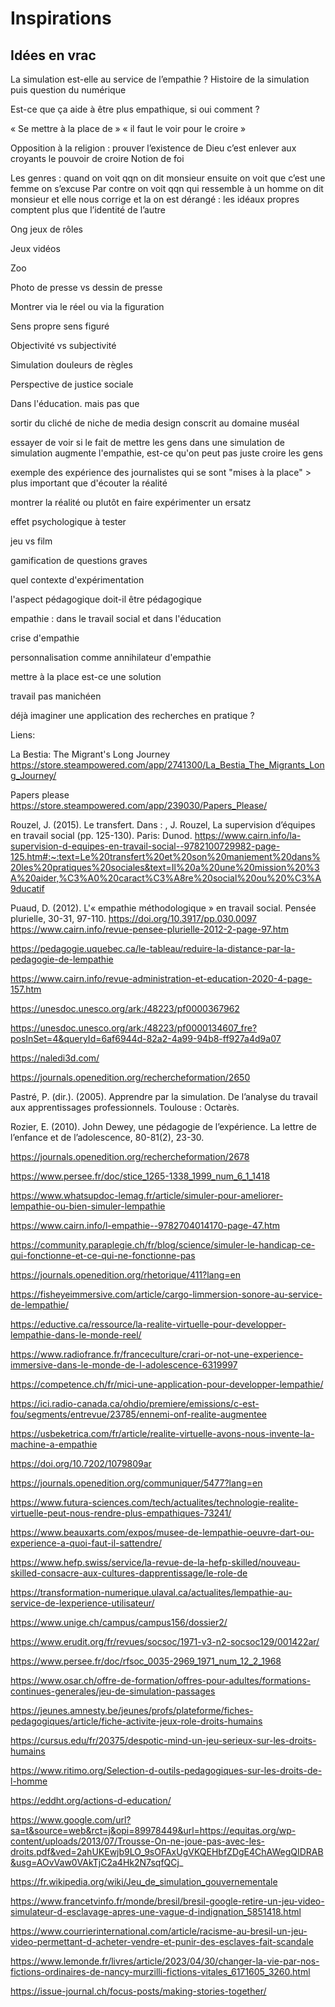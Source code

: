 # Inspirations 

## Idées en vrac

La simulation est-elle au service de l’empathie ?
Histoire de la simulation puis question du numérique 

Est-ce que ça aide à être plus empathique, si oui comment ? 

« Se mettre à la place de »
« il faut le voir pour le croire »

Opposition à la religion : prouver l’existence de Dieu c’est enlever aux croyants le pouvoir de croire
Notion de foi

Les genres : quand on voit qqn on dit monsieur ensuite on voit que c’est une femme on s’excuse 
Par contre on voit qqn qui ressemble à un homme on dit monsieur et elle nous corrige et la on est dérangé : les idéaux propres comptent plus que l’identité de l’autre 

Ong jeux de rôles 

Jeux vidéos

Zoo

Photo de presse vs dessin de presse

Montrer via le réel ou via la figuration

Sens propre sens figuré 

Objectivité vs subjectivité 

Simulation douleurs de règles

Perspective de justice sociale

Dans l'éducation. mais pas que

sortir du cliché de niche de media design conscrit au domaine muséal

essayer de voir si le fait de mettre les gens dans une simulation de simulation augmente l'empathie, est-ce qu'on peut pas juste croire les gens

exemple des expérience des journalistes qui se sont "mises à la place" > plus important que d'écouter la réalité

montrer la réalité ou plutôt en faire expérimenter un ersatz

 effet psychologique à tester

 jeu vs film

 gamification de questions graves

 quel contexte d'expérimentation

 l'aspect pédagogique doit-il être pédagogique

 empathie : dans le travail social et dans l'éducation

 crise d'empathie

 personnalisation comme annihilateur d'empathie 

 mettre à la place est-ce une solution

 travail pas manichéen

 déjà imaginer une application des recherches en pratique ? 

 Liens: 

La Bestia: The Migrant's Long Journey
 https://store.steampowered.com/app/2741300/La_Bestia_The_Migrants_Long_Journey/

 Papers please 
 https://store.steampowered.com/app/239030/Papers_Please/

 Rouzel, J. (2015). Le transfert. Dans : , J. Rouzel, La supervision d’équipes en travail social (pp. 125-130). Paris: Dunod. 
 https://www.cairn.info/la-supervision-d-equipes-en-travail-social--9782100729982-page-125.htm#:~:text=Le%20transfert%20et%20son%20maniement%20dans%20les%20pratiques%20sociales&text=Il%20a%20une%20mission%20%3A%20aider,%C3%A0%20caract%C3%A8re%20social%20ou%20%C3%A9ducatif

 Puaud, D. (2012). L'« empathie méthodologique » en travail social. Pensée plurielle, 30-31, 97-110. https://doi.org/10.3917/pp.030.0097 
 https://www.cairn.info/revue-pensee-plurielle-2012-2-page-97.htm

 https://pedagogie.uquebec.ca/le-tableau/reduire-la-distance-par-la-pedagogie-de-lempathie

 https://www.cairn.info/revue-administration-et-education-2020-4-page-157.htm

 https://unesdoc.unesco.org/ark:/48223/pf0000367962

 https://unesdoc.unesco.org/ark:/48223/pf0000134607_fre?posInSet=4&queryId=6af6944d-82a2-4a99-94b8-ff927a4d9a07

 https://naledi3d.com/

 https://journals.openedition.org/rechercheformation/2650

 Pastré, P. (dir.). (2005). Apprendre par la simulation. De l’analyse du travail aux apprentissages professionnels. Toulouse : Octarès.

 Rozier, E. (2010). John Dewey, une pédagogie de l’expérience. La lettre de l’enfance et de l’adolescence, 80-81(2), 23-30.

 https://journals.openedition.org/rechercheformation/2678

 https://www.persee.fr/doc/stice_1265-1338_1999_num_6_1_1418

 https://www.whatsupdoc-lemag.fr/article/simuler-pour-ameliorer-lempathie-ou-bien-simuler-lempathie

 https://www.cairn.info/l-empathie--9782704014170-page-47.htm

 https://community.paraplegie.ch/fr/blog/science/simuler-le-handicap-ce-qui-fonctionne-et-ce-qui-ne-fonctionne-pas

 https://journals.openedition.org/rhetorique/411?lang=en

 https://fisheyeimmersive.com/article/cargo-limmersion-sonore-au-service-de-lempathie/

 https://eductive.ca/ressource/la-realite-virtuelle-pour-developper-lempathie-dans-le-monde-reel/

 https://www.radiofrance.fr/franceculture/crari-or-not-une-experience-immersive-dans-le-monde-de-l-adolescence-6319997

 https://competence.ch/fr/mici-une-application-pour-developper-lempathie/

 https://ici.radio-canada.ca/ohdio/premiere/emissions/c-est-fou/segments/entrevue/23785/ennemi-onf-realite-augmentee

 https://usbeketrica.com/fr/article/realite-virtuelle-avons-nous-invente-la-machine-a-empathie

 https://doi.org/10.7202/1079809ar

 https://journals.openedition.org/communiquer/5477?lang=en

 https://www.futura-sciences.com/tech/actualites/technologie-realite-virtuelle-peut-nous-rendre-plus-empathiques-73241/

 https://www.beauxarts.com/expos/musee-de-lempathie-oeuvre-dart-ou-experience-a-quoi-faut-il-sattendre/

 https://www.hefp.swiss/service/la-revue-de-la-hefp-skilled/nouveau-skilled-consacre-aux-cultures-dapprentissage/le-role-de

 https://transformation-numerique.ulaval.ca/actualites/lempathie-au-service-de-lexperience-utilisateur/

 https://www.unige.ch/campus/campus156/dossier2/

 https://www.erudit.org/fr/revues/socsoc/1971-v3-n2-socsoc129/001422ar/ 

 https://www.persee.fr/doc/rfsoc_0035-2969_1971_num_12_2_1968

 https://www.osar.ch/offre-de-formation/offres-pour-adultes/formations-continues-generales/jeu-de-simulation-passages

 https://jeunes.amnesty.be/jeunes/profs/plateforme/fiches-pedagogiques/article/fiche-activite-jeux-role-droits-humains  

 https://cursus.edu/fr/20375/despotic-mind-un-jeu-serieux-sur-les-droits-humains

 https://www.ritimo.org/Selection-d-outils-pedagogiques-sur-les-droits-de-l-homme

 https://eddht.org/actions-d-education/

 https://www.google.com/url?sa=t&source=web&rct=j&opi=89978449&url=https://equitas.org/wp-content/uploads/2013/07/Trousse-On-ne-joue-pas-avec-les-droits.pdf&ved=2ahUKEwjb9LO_9sOFAxUgVKQEHbfZDgE4ChAWegQIDRAB&usg=AOvVaw0VAkTjC2a4Hk2N7sqfQCj_

 https://fr.wikipedia.org/wiki/Jeu_de_simulation_gouvernementale

 https://www.francetvinfo.fr/monde/bresil/bresil-google-retire-un-jeu-video-simulateur-d-esclavage-apres-une-vague-d-indignation_5851418.html

https://www.courrierinternational.com/article/racisme-au-bresil-un-jeu-video-permettant-d-acheter-vendre-et-punir-des-esclaves-fait-scandale

https://www.lemonde.fr/livres/article/2023/04/30/changer-la-vie-par-nos-fictions-ordinaires-de-nancy-murzilli-fictions-vitales_6171605_3260.html

https://issue-journal.ch/focus-posts/making-stories-together/
